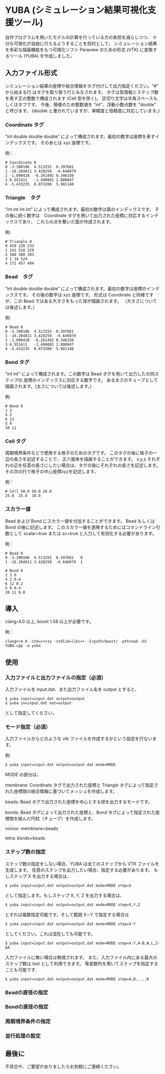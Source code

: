 # YUBA (シミュレーション結果可視化支援ツール)

自作プログラムを用いたモデルの計算を行っている方の負担を減らしつつ、
十分な可視化が自由に行えるようすることを目的として、
シミュレーション結果を多彩な描画機能をもつ可視化ソフト Paraview のための形式 (VTK) に変換するツール (YUBA) を作成しました。

## 入力ファイル形式

シミュレーション結果の座標や結合情報をタグ付けして出力指定ください。“#” から始まる行 はタグを取り扱う行とみなされます。
タグは型情報とステップ数を表す正の整数で構成されます (Cell 型を除く)。
区切り文字は半角スペースもしくはタブです。
今後、簡便のため整数値を “int”、浮動小数点数を “double” と呼びます。
(double と書かれていますが、単精度と倍精度に対応しています。)

### Coordinate タグ

“int double double double” によって構成されます。最初の数字は座標を表すインデックスです。
そのあとは xyz 座標です。

例：
```
# Coordinate 0
0 -3.390106  4.513255  0.397681
1 -16.204011 3.428250  -6.646079
2 -1.090428  -6.261492 0.346330
3 6.551411   -1.498882 2.880847
4 -5.433235  0.073200  5.981148
```

### Triangle　タグ
“int int int int” によって構成されます。最初の数字は面のインデックスです。
その後に続く数字は　Coordinate タグを用いて出力された座標に対応するインデックスであり、
これらの点を繋いだ面が作成されます。

例:
```
# Triangle 0
0 459 228 233
1 141 518 329
2 160 380 382
3 1 14 524
4 171 457 494
```

### Bead　タグ
“int double double double” によって構成されます。最初の数字は座標のインデックスです。
その後の数字は xyz 座標です。
形式は Coordinate と同様ですが、この Bead ではある大きさをもった球が描画されます。
（大きさについては後述します。）

例:
```
# Bead 0
0 -3.390106  4.513255  0.397681
1 -16.204011 3.428250  -6.646079
2 -1.090428  -6.261492 0.346330
3 6.551411   -1.498882 2.880847
4 -5.433235  0.073200  5.981148
```

### Bond タグ
“int int” によって構成されます。この数字は Bead タグを用いて出力したの同ステップの
座標のインデックスに対応する数字です。
ある太さのチューブとして描画されます。(太さについては後述します。)

例:
```
# Bond 0
1 3
4 2
6 12
5 9
10 11
```

### Cell タグ
周期境界条件などで使用する格子のためのタグです。
このタグの後に格子の一辺の長さを記述することで、
正六面体を描画することができます。
x,y,z それぞれの辺を任意の長さにしたい場合は、タグの後にそれぞれの長さを記述します。
その次の行で格子の中心座標xyzを記述します。

例：
```
# Cell 50.0 50.0 20.0
25.0  25.0  10.0
```

### スカラー値
Bead および Bond にスカラー値を付加することができます。
Bead もしくは Bond の後に記述します。
このスカラー値を適用するためにはコマンドライン引数として
scalar=true または sc=true と入力して有効化する必要があります。

例：
```
# Bead 0
0 -3.390106  4.513255  0.397681   0
1 -16.204011 3.428250  -6.646079  1
```
```
# Bond 0
1 3 0
4 2 0.4
6 12 0.2
5 9 0.4
10 11 0.8
```

## 導入
clang-4.0 以上, boost 1.58 以上が必要です。

例：
```
clang++4.0 -std=c++1y -stdlib=libc++ -I/path/boost/ -pthread -O2 YUBA.cpp -o yuba
```

## 使用
### 入力ファイルと出力ファイルの指定（必須）
入力ファイルを input.dat、また出力ファイル名を output とすると、
```
$ yuba input=input.dat output=output
$ yuba in=input.dat out=output
```
として指定してください。

### モード指定（必須）
入力ファイルからどのような vtk ファイルを作成するかという設定を行ないます。

例:
```
$ yuba input=input.dat output=output.dat mode=MODE
```
MODE の部分は、

membrane: Coordinate タグで出力された座標と Triangle タグによって指定された座標間の結合情報に基づいてメッシュを作成します。

beads: Bead タグで出力された座標を中心とする球を出力するモードです。

bonds: Bead タグによって出力された座標と、Bond タグによって指定された座標間を結んだ円柱（チューブ）を作成します。

volvox: membrane+beads

tetra: bonds+beads

### ステップ数の指定
ステップ数の指定をしない場合、YUBA は全てのステップから VTK ファイルを生成します。 
任意のステップを出力したい場合、指定する必要があります。
もしステップ X を出力する場合は、
```
$ yuba input=input.dat output=output.dat mode=MODE step=X
```
として指定します。もしステップ X, Y, Z を出力する場合は、
```
$ yuba input=input.dat output=output.dat mode=MODE step=X,Y,Z
```
とすれば複数指定可能です。そして範囲 X∼Y で指定する場合は
```
$ yuba input=input.dat output=output.dat mode=MODE step=X-Y
```
としてください。これは混在しても可能です。
```
$ yuba input=input.dat output=output.dat mode=MODE step=X-Y,A-B,W,L,Z-AA
```
入力ファイルに無い場合は無視されます。
また、入力ファイル内にある最大のステップ数は _last_ として利用できます。
等差数列を用いてステップを指定することも可能です.
```
$ yuba input=input.dat output=output.dat mode=MODE step=A,B,...,N
```

### Beadの直径の指定
### Bondの直径の指定
### 周期境界条件の指定
### 並行処理の設定
## 最後に
不具合や、ご要望がありましたらお気軽にご連絡ください。
